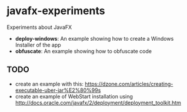 # javafx-experiments
Experiments about JavaFX

  * **deploy-windows**: An example showing how to create a Windows Installer of the app
  * **obfuscate**: An example showing how to obfuscate code

TODO
------

  * create an example with this: https://dzone.com/articles/creating-executable-uber-jar%E2%80%99s
  * create an example of WebStart installation using http://docs.oracle.com/javafx/2/deployment/deployment_toolkit.htm
